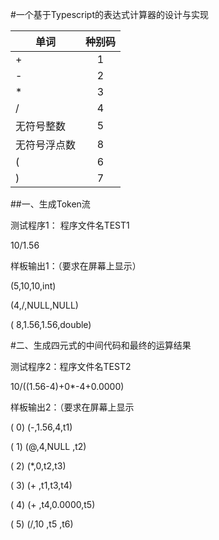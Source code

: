 #一个基于Typescript的表达式计算器的设计与实现

| 单词        | 种别码           |
| ------------- |:-------------:|  
| +    | 1 |
| -      | 2      |
| * | 3      |
| / | 4      |
| 无符号整数 | 5      |
| 无符号浮点数 | 8      |
| ( | 6      |
| ) | 7      |

##一、生成Token流

测试程序1： 程序文件名TEST1

10/1.56


样板输出1：（要求在屏幕上显示）

(5,10,10,int)

(4,/,NULL,NULL)

( 8,1.56,1.56,double)

#二、生成四元式的中间代码和最终的运算结果

测试程序2：程序文件名TEST2

10/((1.56-4)+0*-4+0.0000)

样板输出2：（要求在屏幕上显示

( 0)  (-,1.56,4,t1)

( 1)  (@,4,NULL ,t2)

( 2)  (*,0,t2,t3)

( 3)  (+ ,t1,t3,t4)

( 4)  (+ ,t4,0.0000,t5)

( 5)  (/,10 ,t5 ,t6)
